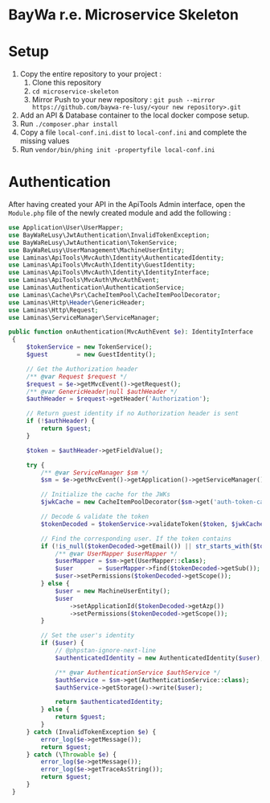 BayWa r.e. Microservice Skeleton
================================

# Setup

1. Copy the entire repository to your project :
   1. Clone this repository
   2. `cd microservice-skeleton`
   3. Mirror Push to your new repository : `git push --mirror https://github.com/baywa-re-lusy/<your new repository>.git`
2. Add an API & Database container to the local docker compose setup.
2. Run `./composer.phar install`
3. Copy a file `local-conf.ini.dist` to `local-conf.ini` and complete the missing values
4. Run `vendor/bin/phing init -propertyfile local-conf.ini`

# Authentication

After having created your API in the ApiTools Admin interface, open the `Module.php` file of the newly created module and add the following :

```php
use Application\User\UserMapper;
use BayWaReLusy\JwtAuthentication\InvalidTokenException;
use BayWaReLusy\JwtAuthentication\TokenService;
use BayWaReLusy\UserManagement\MachineUserEntity;
use Laminas\ApiTools\MvcAuth\Identity\AuthenticatedIdentity;
use Laminas\ApiTools\MvcAuth\Identity\GuestIdentity;
use Laminas\ApiTools\MvcAuth\Identity\IdentityInterface;
use Laminas\ApiTools\MvcAuth\MvcAuthEvent;
use Laminas\Authentication\AuthenticationService;
use Laminas\Cache\Psr\CacheItemPool\CacheItemPoolDecorator;
use Laminas\Http\Header\GenericHeader;
use Laminas\Http\Request;
use Laminas\ServiceManager\ServiceManager;

public function onAuthentication(MvcAuthEvent $e): IdentityInterface
 {
     $tokenService = new TokenService();
     $guest        = new GuestIdentity();

     // Get the Authorization header
     /** @var Request $request */
     $request = $e->getMvcEvent()->getRequest();
     /** @var GenericHeader|null $authHeader */
     $authHeader = $request->getHeader('Authorization');

     // Return guest identity if no Authorization header is sent
     if (!$authHeader) {
         return $guest;
     }

     $token = $authHeader->getFieldValue();

     try {
         /** @var ServiceManager $sm */
         $sm = $e->getMvcEvent()->getApplication()->getServiceManager();

         // Initialize the cache for the JWKs
         $jwkCache = new CacheItemPoolDecorator($sm->get('auth-token-cache'));

         // Decode & validate the token
         $tokenDecoded = $tokenService->validateToken($token, $jwkCache, $sm->get('config')['auth']['jwksUrl']);

         // Find the corresponding user. If the token contains
         if (!is_null($tokenDecoded->getEmail()) || str_starts_with($tokenDecoded->getSub(), 'auth0|')) {
             /** @var UserMapper $userMapper */
             $userMapper = $sm->get(UserMapper::class);
             $user       = $userMapper->find($tokenDecoded->getSub());
             $user->setPermissions($tokenDecoded->getScope());
         } else {
             $user = new MachineUserEntity();
             $user
                 ->setApplicationId($tokenDecoded->getAzp())
                 ->setPermissions($tokenDecoded->getScope());
         }

         // Set the user's identity
         if ($user) {
             // @phpstan-ignore-next-line
             $authenticatedIdentity = new AuthenticatedIdentity($user);

             /** @var AuthenticationService $authService */
             $authService = $sm->get(AuthenticationService::class);
             $authService->getStorage()->write($user);

             return $authenticatedIdentity;
         } else {
             return $guest;
         }
     } catch (InvalidTokenException $e) {
         error_log($e->getMessage());
         return $guest;
     } catch (\Throwable $e) {
         error_log($e->getMessage());
         error_log($e->getTraceAsString());
         return $guest;
     }
 }
```
